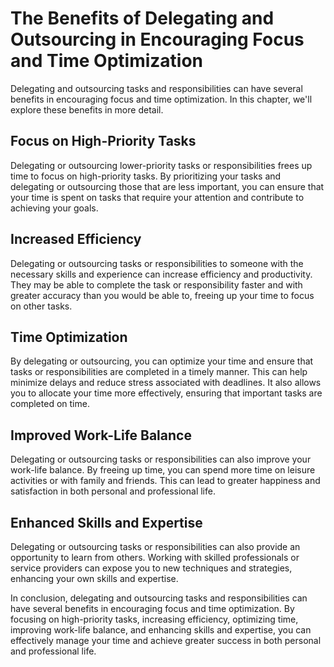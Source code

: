 The Benefits of Delegating and Outsourcing in Encouraging Focus and Time Optimization
===================================================================================================================================================

Delegating and outsourcing tasks and responsibilities can have several benefits in encouraging focus and time optimization. In this chapter, we'll explore these benefits in more detail.

Focus on High-Priority Tasks
----------------------------

Delegating or outsourcing lower-priority tasks or responsibilities frees up time to focus on high-priority tasks. By prioritizing your tasks and delegating or outsourcing those that are less important, you can ensure that your time is spent on tasks that require your attention and contribute to achieving your goals.

Increased Efficiency
--------------------

Delegating or outsourcing tasks or responsibilities to someone with the necessary skills and experience can increase efficiency and productivity. They may be able to complete the task or responsibility faster and with greater accuracy than you would be able to, freeing up your time to focus on other tasks.

Time Optimization
-----------------

By delegating or outsourcing, you can optimize your time and ensure that tasks or responsibilities are completed in a timely manner. This can help minimize delays and reduce stress associated with deadlines. It also allows you to allocate your time more effectively, ensuring that important tasks are completed on time.

Improved Work-Life Balance
--------------------------

Delegating or outsourcing tasks or responsibilities can also improve your work-life balance. By freeing up time, you can spend more time on leisure activities or with family and friends. This can lead to greater happiness and satisfaction in both personal and professional life.

Enhanced Skills and Expertise
-----------------------------

Delegating or outsourcing tasks or responsibilities can also provide an opportunity to learn from others. Working with skilled professionals or service providers can expose you to new techniques and strategies, enhancing your own skills and expertise.

In conclusion, delegating and outsourcing tasks and responsibilities can have several benefits in encouraging focus and time optimization. By focusing on high-priority tasks, increasing efficiency, optimizing time, improving work-life balance, and enhancing skills and expertise, you can effectively manage your time and achieve greater success in both personal and professional life.
